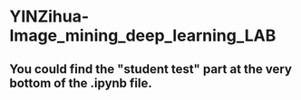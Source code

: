 # YINZihua-Image_mining_deep_learning_LAB

## You could find the "student test" part at the very bottom of the .ipynb file.
